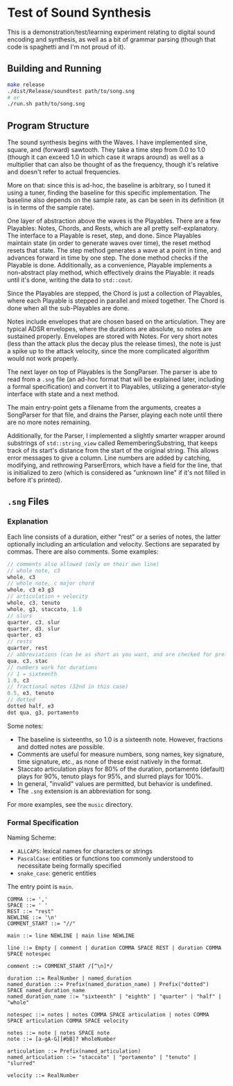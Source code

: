 # Test of Sound Synthesis

This is a demonstration/test/learning experiment relating to digital sound encoding and synthesis, as well as a bit of grammar parsing (though that code is spaghetti and I'm not proud of it).

## Building and Running

```sh
make release
./dist/Release/soundtest path/to/song.sng
# or
./run.sh path/to/song.sng
```

## Program Structure

The sound synthesis begins with the Waves. I have implemented sine, square, and (forward) sawtooth. They take a time step from 0.0 to 1.0 (though it can exceed 1.0 in which case it wraps around) as well as a multiplier that can also be thought of as the frequency, though it's relative and doesn't refer to actual frequencies.

More on that: since this is ad-hoc, the baseline is arbitrary, so I tuned it using a tuner, finding the baseline for this specific implementation. The baseline also depends on the sample rate, as can be seen in its definition (it is in terms of the sample rate).

One layer of abstraction above the waves is the Playables. There are a few Playables: Notes, Chords, and Rests, which are all pretty self-explanatory. The interface to a Playable is reset, step, and done. Since Playables maintain state (in order to generate waves over time), the reset method resets that state. The step method generates a wave at a point in time, and advances forward in time by one step. The done method checks if the Playable is done. Additionally, as a convenience, Playable implements a non-abstract play method, which effectively drains the Playable: it reads until it's done, writing the data to `std::cout`.

Since the Playables are stepped, the Chord is just a collection of Playables, where each Playable is stepped in parallel and mixed together. The Chord is done when all the sub-Playables are done.

Notes include envelopes that are chosen based on the articulation. They are typical ADSR envelopes, where the durations are absolute, so notes are sustained properly. Envelopes are stored with Notes. For very short notes (less than the attack plus the decay plus the release times), the note is just a spike up to the attack velocity, since the more complicated algorithm would not work properly.

The next layer on top of Playables is the SongParser. The parser is abe to read from a `.sng` file (an ad-hoc format that will be explained later, including a formal specification) and convert it to Playables, utilizing a generator-style interface with state and a next method.

The main entry-point gets a filename from the arguments, creates a SongParser for that file, and drains the Parser, playing each note until there are no more notes remaining.

Additionally, for the Parser, I implemented a slightly smarter wrapper around substrings of `std::string_view` called RememberingSubstring, that keeps track of its start's distance from the start of the original string. This allows error messages to give a column. Line numbers are added by catching, modifying, and rethrowing ParserErrors, which have a field for the line, that is initialized to zero (which is considered as "unknown line" if it's not filled in before it's printed).

## `.sng` Files

### Explanation

Each line consists of a duration, either "rest" or a series of notes, the latter optionally including an articulation and velocity. Sections are separated by commas. There are also comments. Some examples:

```c
// comments also allowed (only on their own line)
// whole note, c3
whole, c3
// whole note, c major chord
whole, c3 e3 g3
// articulation + velocity
whole, c3, tenuto
whole, g3, staccato, 1.0
// slurs
quarter, c3, slur
quarter, d3, slur
quarter, e3
// rests
quarter, rest
// abbreviations (can be as short as you want, and are checked for prefix)
qua, c3, stac
// numbers work for durations
// 1 = sixteenth
1.0, c3
// fractional notes (32nd in this case)
0.5, e3, tenuto
// dotted
dotted half, e3
dot qua, g3, portamento
```

Some notes:

- The baseline is sixteenths, so 1.0 is a sixteenth note. However, fractions and dotted notes are possible.
- Comments are useful for measure numbers, song names, key signature, time signature, etc., as none of these exist natively in the format.
- Staccato articulation plays for 80% of the duration, portamento (default) plays for 90%, tenuto plays for 95%, and slurred plays for 100%.
- In general, "invalid" values are permitted, but behavior is undefined.
- The `.sng` extension is an abbreviation for song.

For more examples, see the `music` directory.

### Formal Specification

Naming Scheme:
- `ALLCAPS`: lexical names for characters or strings
- `PascalCase`: entities or functions too commonly understood to necessitate being formally specified
- `snake_case`: generic entities

The entry point is `main`.

```
COMMA ::= ','
SPACE ::= ' '
REST ::= "rest"
NEWLINE ::= '\n'
COMMENT_START ::= "//"

main ::= line NEWLINE | main line NEWLINE

line ::= Empty | comment | duration COMMA SPACE REST | duration COMMA SPACE notespec

comment ::= COMMENT_START /[^\n]*/

duration ::= RealNumber | named_duration
named_duration ::= Prefix(named_duration_name) | Prefix("dotted") SPACE named_duration_name
named_duration_name ::= "sixteenth" | "eighth" | "quarter" | "half" | "whole"

notespec ::= notes | notes COMMA SPACE articulation | notes COMMA SPACE articulation COMMA SPACE velocity

notes ::= note | notes SPACE note
note ::= [a-gA-G][#bB]? WholeNumber

articulation ::= Prefix(named_articulation)
named_articulation ::= "staccato" | "portamento" | "tenuto" | "slurred"

velocity ::= RealNumber
```
